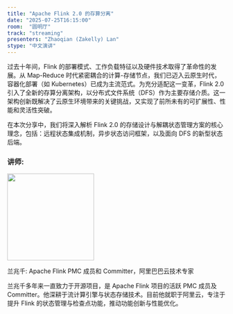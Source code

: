 ```yaml
---
title: "Apache Flink 2.0 的存算分离"
date: "2025-07-25T16:15:00"
room:  "圆明厅"
track: "streaming"
presenters: "Zhaoqian (Zakelly) Lan"
stype: "中文演讲"
---
```


过去十年间，Flink 的部署模式、工作负载特征以及硬件技术取得了革命性的发展。从 Map-Reduce 时代紧密耦合的计算-存储节点，我们已迈入云原生时代，容器化部署（如 Kubernetes）已成为主流范式。为充分适配这一变革，Flink 2.0 引入了全新的存算分离架构，以分布式文件系统（DFS）作为主要存储介质。这一架构创新既解决了云原生环境带来的关键挑战，又实现了前所未有的可扩展性、性能和灵活性突破。

在本次分享中，我们将深入解析 Flink 2.0 的存储设计与解耦状态管理方案的核心理念，包括：远程状态集成机制，异步状态访问框架，以及面向 DFS 的新型状态后端。

### 讲师:

<img src="https://sessionize.com/image/9fb0-400o400o1-3GuCetdzM1ZnG45ZrGcUgh.jpg" width="200" /><br/>

兰兆千: Apache Flink PMC 成员和 Committer，阿里巴巴云技术专家

兰兆千多年来一直致力于开源项目，是 Apache Flink 项目的活跃 PMC 成员及 Committer。他深耕于流计算引擎与状态存储技术。目前他就职于阿里云，专注于提升 Flink 的状态管理与检查点功能，推动功能创新与性能优化。
